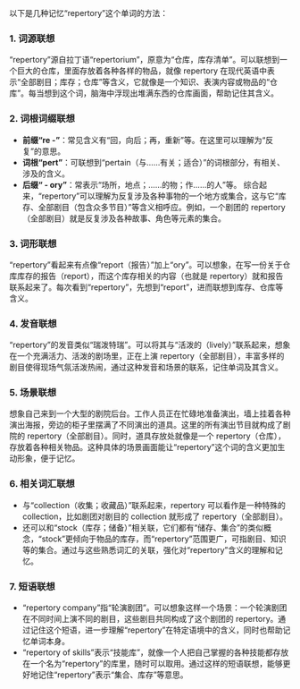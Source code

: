 以下是几种记忆“repertory”这个单词的方法：

### 1. 词源联想
“repertory”源自拉丁语“repertorium”，原意为“仓库，库存清单”。可以联想到一个巨大的仓库，里面存放着各种各样的物品，就像 repertory 在现代英语中表示“全部剧目；库存；仓库”等含义，它就像是一个知识、表演内容或物品的“仓库”。每当想到这个词，脑海中浮现出堆满东西的仓库画面，帮助记住其含义。

### 2. 词根词缀联想
 - **前缀“re -”**：常见含义有“回，向后；再，重新”等。在这里可以理解为“反复”的意思。
 - **词根“pert”**：可联想到“pertain（与……有关；适合）”的词根部分，有相关、涉及的含义。
 - **后缀“ - ory”**：常表示“场所，地点；……的物；作……的人”等。
综合起来，“repertory”可以理解为反复涉及各种事物的一个地方或集合，这与它“库存、全部剧目（包含众多节目）”等含义相呼应。例如，一个剧团的 repertory（全部剧目）就是反复涉及各种故事、角色等元素的集合。

### 3. 词形联想
“repertory”看起来有点像“report（报告）”加上“ory”。可以想象，在写一份关于仓库库存的报告（report），而这个库存相关的内容（也就是 repertory）就和报告联系起来了。每次看到“repertory”，先想到“report”，进而联想到库存、仓库等含义。

### 4. 发音联想
“repertory”的发音类似“瑞泼特瑞”。可以将其与“活泼的（lively）”联系起来，想象在一个充满活力、活泼的剧场里，正在上演 repertory（全部剧目），丰富多样的剧目使得现场气氛活泼热闹，通过这种发音和场景的联系，记住单词及其含义。

### 5. 场景联想
想象自己来到一个大型的剧院后台。工作人员正在忙碌地准备演出，墙上挂着各种演出海报，旁边的柜子里摆满了不同演出的道具。这里的所有演出节目就构成了剧院的 repertory（全部剧目）。同时，道具存放处就像是一个 repertory（仓库），存放着各种相关物品。这种具体的场景画面能让“repertory”这个词的含义更加生动形象，便于记忆。

### 6. 相关词汇联想
 - 与“collection（收集；收藏品）”联系起来，repertory 可以看作是一种特殊的 collection，比如剧团对剧目的 collection 就形成了 repertory（全部剧目）。
 - 还可以和“stock（库存；储备）”相关联，它们都有“储存、集合”的类似概念，“stock”更倾向于物品的库存，而“repertory”范围更广，可指剧目、知识等的集合。通过与这些熟悉词汇的关联，强化对“repertory”含义的理解和记忆。

### 7. 短语联想
 - “repertory company”指“轮演剧团”。可以想象这样一个场景：一个轮演剧团在不同时间上演不同的剧目，这些剧目共同构成了这个剧团的 repertory。通过记住这个短语，进一步理解“repertory”在特定语境中的含义，同时也帮助记忆单词本身。
 - “repertory of skills”表示“技能库”，就像一个人把自己掌握的各种技能都存放在一个名为“repertory”的库里，随时可以取用。通过这样的短语联想，能够更好地记住“repertory”表示“集合、库存”等意思。 
